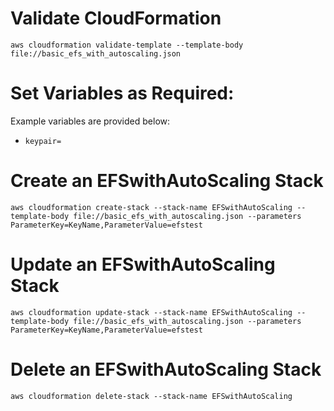 # Validate CloudFormation
`aws cloudformation validate-template --template-body file://basic_efs_with_autoscaling.json`

# Set Variables as Required:
Example variables are provided below:

- `keypair=`

# Create an EFSwithAutoScaling Stack
`aws cloudformation create-stack --stack-name EFSwithAutoScaling --template-body file://basic_efs_with_autoscaling.json --parameters ParameterKey=KeyName,ParameterValue=efstest`

# Update an EFSwithAutoScaling Stack
`aws cloudformation update-stack --stack-name EFSwithAutoScaling --template-body file://basic_efs_with_autoscaling.json --parameters ParameterKey=KeyName,ParameterValue=efstest`


# Delete an EFSwithAutoScaling Stack
`aws cloudformation delete-stack --stack-name EFSwithAutoScaling`
